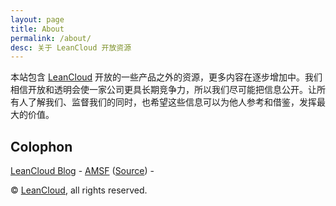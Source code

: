 ```yaml
---
layout: page
title: About
permalink: /about/
desc: 关于 LeanCloud 开放资源
---
```


本站包含 [LeanCloud](http://leancloud.cn/) 开放的一些产品之外的资源，更多内容在逐步增加中。我们相信开放和透明会使一家公司更具长期竞争力，所以我们尽可能把信息公开。让所有人了解我们、监督我们的同时，也希望这些信息可以为他人参考和借鉴，发挥最大的价值。

## Colophon

[LeanCloud Blog](http://blog.leancloud.cn/) -
[AMSF](http://sparanoid.com/lab/amsf/) ([Source](https://github.com/leancloud/open)) -

&copy; [LeanCloud](http://leancloud.cn/), all rights reserved.
